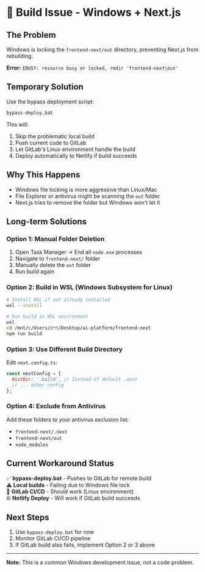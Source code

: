 # 🚨 Build Issue - Windows + Next.js

## The Problem
Windows is locking the `frontend-next/out` directory, preventing Next.js from rebuilding.

**Error:** `EBUSY: resource busy or locked, rmdir 'frontend-next\out'`

## Temporary Solution
Use the bypass deployment script:
```bash
bypass-deploy.bat
```

This will:
1. Skip the problematic local build
2. Push current code to GitLab  
3. Let GitLab's Linux environment handle the build
4. Deploy automatically to Netlify if build succeeds

## Why This Happens
- Windows file locking is more aggressive than Linux/Mac
- File Explorer or antivirus might be scanning the `out` folder
- Next.js tries to remove the folder but Windows won't let it

## Long-term Solutions

### Option 1: Manual Folder Deletion
1. Open Task Manager → End all `node.exe` processes
2. Navigate to `frontend-next/` folder
3. Manually delete the `out` folder
4. Run build again

### Option 2: Build in WSL (Windows Subsystem for Linux)
```bash
# Install WSL if not already installed
wsl --install

# Run build in WSL environment
wsl
cd /mnt/c/Users/חיים/Desktop/ai-platform/frontend-next
npm run build
```

### Option 3: Use Different Build Directory
Edit `next.config.ts`:
```javascript
const nextConfig = {
  distDir: '.build', // Instead of default .next
  // ... other config
};
```

### Option 4: Exclude from Antivirus
Add these folders to your antivirus exclusion list:
- `frontend-next/.next`
- `frontend-next/out`
- `node_modules`

## Current Workaround Status
✅ **bypass-deploy.bat** - Pushes to GitLab for remote build  
⚠️ **Local builds** - Failing due to Windows file lock  
🔄 **GitLab CI/CD** - Should work (Linux environment)  
🌐 **Netlify Deploy** - Will work if GitLab build succeeds  

## Next Steps
1. Use `bypass-deploy.bat` for now
2. Monitor GitLab CI/CD pipeline
3. If GitLab build also fails, implement Option 2 or 3 above

---
**Note:** This is a common Windows development issue, not a code problem.